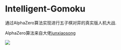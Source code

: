 # Intelligent-Gomoku

通过AlphaZero算法实现进行五子棋对弈的真实版人机大战.

AlphaZero算法来自大佬[junxiaosong](https://github.com/junxiaosong)

![](./130Speed.gif)

